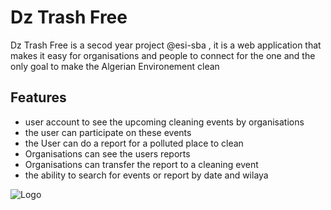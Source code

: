 
# Dz Trash Free

Dz Trash Free is a secod year project @esi-sba , it is a web application that makes it easy for organisations and people to connect for the one and the only goal to make the Algerian Environement clean


## Features

- user account to see the upcoming cleaning events by organisations
- the user can participate on these events
- the User can do a report for a polluted place to clean
- Organisations can see the users reports
- Organisations can transfer the report to a cleaning event
- the ability to search for events or report by date and wilaya


![Logo](https://github.com/malakbz/DzTrashFree/blob/master/Static/images/Groupe%20144.png)

